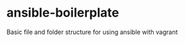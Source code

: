 ansible-boilerplate
===================

Basic file and folder structure for using ansible with vagrant
